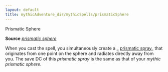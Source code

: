 ```yaml
---
layout: default
title: mythicAdventure_dir/mythicSpells/prismaticSphere
---
```

Prismatic Sphere

**Source** [_prismatic sphere_](spell_dir/prismaticSphere#_prismatic-sphere)

When you cast the spell, you simultaneously create a _ [prismatic spray](spells/prismaticSpray#_prismatic-spray)_ that originates from one point on the sphere and radiates directly away from you. The save DC of this _prismatic spray_ is the same as that of your _mythic prismatic sphere_.


